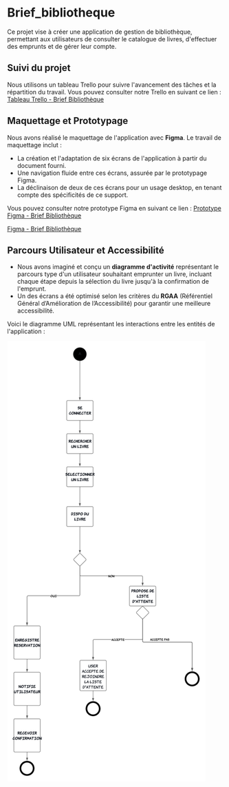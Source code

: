 # Brief_bibliotheque

Ce projet vise à créer une application de gestion de bibliothèque, permettant aux utilisateurs de consulter le catalogue de livres, d'effectuer des emprunts et de gérer leur compte.

## Suivi du projet

Nous utilisons un tableau Trello pour suivre l'avancement des tâches et la répartition du travail. Vous pouvez consulter notre Trello en suivant ce lien : [Tableau Trello - Brief Bibliothèque](https://trello.com/b/kLo96FMp/brief-biblioth%C3%A8que)

## Maquettage et Prototypage

Nous avons réalisé le maquettage de l'application avec **Figma**. Le travail de maquettage inclut :

-   La création et l'adaptation de six écrans de l'application à partir du document fourni.
-   Une navigation fluide entre ces écrans, assurée par le prototypage Figma.
-   La déclinaison de deux de ces écrans pour un usage desktop, en tenant compte des spécificités de ce support.

Vous pouvez consulter notre prototype Figma en suivant ce lien : [Prototype Figma - Brief Bibliothèque](https://www.figma.com/proto/GvldMFs3xORch0KtudJml4/Brief_biblioth%C3%A8que?node-id=0-1&t=mBNgiLTPginBv8jp-1)

[ Figma - Brief Bibliothèque](https://www.figma.com/design/GvldMFs3xORch0KtudJml4/Brief_biblioth%C3%A8que?node-id=0-1&m=dev&t=5JiwsVsTIczFlNuM-1)

## Parcours Utilisateur et Accessibilité

-   Nous avons imaginé et conçu un **diagramme d'activité** représentant le parcours type d'un utilisateur souhaitant emprunter un livre, incluant chaque étape depuis la sélection du livre jusqu'à la confirmation de l'emprunt.
-   Un des écrans a été optimisé selon les critères du **RGAA** (Référentiel Général d’Amélioration de l’Accessibilité) pour garantir une meilleure accessibilité.

Voici le diagramme UML représentant les interactions entre les entités de l'application :

![Diagramme UML](./uml/User_Journey_Map_1.png)
